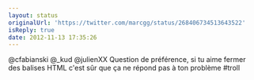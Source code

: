 ```yaml
---
layout: status
originalUrl: 'https://twitter.com/marcgg/status/268406734513643522'
isReply: true
date: 2012-11-13 17:35:26
---
```


@cfabianski @_kud @julienXX Question de préférence, si tu aime fermer des balises HTML c'est sûr que ça ne répond pas à ton problème #troll
